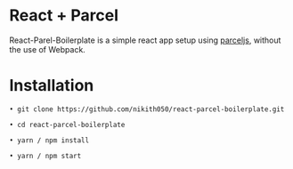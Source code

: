 # React + Parcel

React-Parel-Boilerplate is a simple react app setup using [parceljs](https://parceljs.org/), without the use of Webpack.

# Installation

```
• git clone https://github.com/nikith050/react-parcel-boilerplate.git

• cd react-parcel-boilerplate

• yarn / npm install

• yarn / npm start
```
